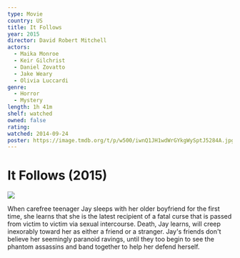 ```yaml
---
type: Movie
country: US
title: It Follows
year: 2015
director: David Robert Mitchell
actors:
  - Maika Monroe
  - Keir Gilchrist
  - Daniel Zovatto
  - Jake Weary
  - Olivia Luccardi
genre:
  - Horror
  - Mystery
length: 1h 41m
shelf: watched
owned: false
rating:
watched: 2014-09-24
poster: https://image.tmdb.org/t/p/w500/iwnQ1JH1wdWrGYkgWySptJ5284A.jpg
---
```


# It Follows (2015)

![](https://image.tmdb.org/t/p/w500/iwnQ1JH1wdWrGYkgWySptJ5284A.jpg)

When carefree teenager Jay sleeps with her older boyfriend for the first time, she learns that she is the latest recipient of a fatal curse that is passed from victim to victim via sexual intercourse. Death, Jay learns, will creep inexorably toward her as either a friend or a stranger. Jay's friends don't believe her seemingly paranoid ravings, until they too begin to see the phantom assassins and band together to help her defend herself.